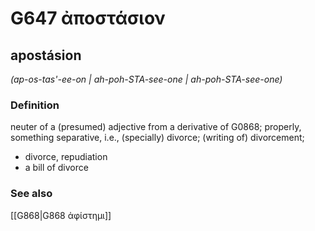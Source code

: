 # G647 ἀποστάσιον

## apostásion

_(ap-os-tas'-ee-on | ah-poh-STA-see-one | ah-poh-STA-see-one)_

### Definition

neuter of a (presumed) adjective from a derivative of G0868; properly, something separative, i.e., (specially) divorce; (writing of) divorcement; 

- divorce, repudiation
- a bill of divorce

### See also

[[G868|G868 ἀφίστημι]]
